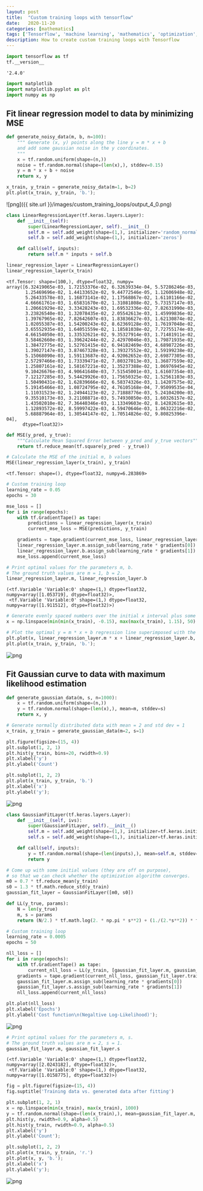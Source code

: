 ```yaml
---
layout: post
title:  "Custom training loops with tensorflow"
date:   2020-11-20
categories: [mathematics]
tags: ['Tensorflow', 'machine learning', 'mathematics', 'optimization', 'statistics']
description: How to create custom training loops with Tensorflow
---
```



```python
import tensorflow as tf
tf.__version__
```




    '2.4.0'




```python
import matplotlib
import matplotlib.pyplot as plt
import numpy as np
```

## Fit linear regression model to data by minimizing MSE


```python
def generate_noisy_data(m, b, n=100):
    """ Generate (x, y) points along the line y = m * x + b
    and add some gaussian noise in the y coordinates.
    """
    x = tf.random.uniform(shape=(n,))
    noise = tf.random.normal(shape=(len(x),), stddev=0.15)
    y = m * x + b + noise
    return x, y

x_train, y_train = generate_noisy_data(m=1, b=2)
plt.plot(x_train, y_train, 'b.');
```


![png]({{ site.url }}/images/custom_training_loops/output_4_0.png)



```python
class LinearRegressionLayer(tf.keras.layers.Layer):
    def __init__(self):
        super(LinearRegressionLayer, self).__init__()
        self.m = self.add_weight(shape=(1,), initializer='random_normal')
        self.b = self.add_weight(shape=(1,), initializer='zeros')

    def call(self, inputs):
        return self.m * inputs + self.b

linear_regression_layer = LinearRegressionLayer()
linear_regression_layer(x_train)
```




    <tf.Tensor: shape=(100,), dtype=float32, numpy=
    array([6.32419065e-03, 1.72153376e-02, 6.32639334e-04, 5.57286246e-03,
           1.25469696e-02, 1.44133652e-02, 9.44772546e-05, 1.12606948e-02,
           5.26433578e-03, 1.16873141e-02, 1.17568867e-02, 1.61101166e-02,
           4.66661761e-03, 1.65831670e-02, 1.31081808e-02, 5.73157147e-03,
           1.20661929e-02, 3.33428243e-03, 1.69532336e-02, 7.82631990e-03,
           3.23826540e-03, 1.32078435e-02, 2.05542613e-03, 1.45999836e-02,
           1.39767965e-02, 7.82642607e-03, 1.83836627e-03, 1.62130874e-02,
           1.02055387e-03, 1.54200243e-02, 8.62369128e-03, 1.76197048e-02,
           3.65552935e-03, 1.64051559e-02, 1.18581038e-02, 7.72755174e-03,
           4.66154050e-03, 1.33532621e-02, 9.35327914e-03, 1.71481911e-02,
           3.58462660e-03, 1.39624244e-02, 2.42970046e-03, 1.79871935e-02,
           1.38472775e-02, 1.52761415e-02, 6.94182469e-03, 4.68987226e-03,
           1.39027147e-03, 3.87467328e-03, 1.39327552e-02, 1.59199238e-02,
           5.15068090e-03, 1.59113687e-02, 4.92062652e-03, 2.69877305e-03,
           2.57297466e-03, 1.73339471e-02, 7.80327013e-03, 1.36877559e-02,
           1.25807161e-02, 1.58167221e-02, 1.35237388e-02, 1.06976945e-02,
           9.10426676e-03, 4.90641640e-03, 7.51545001e-03, 1.61607354e-03,
           7.12127285e-03, 5.54429926e-03, 1.75650325e-02, 1.52561103e-03,
           1.50490431e-02, 1.62839666e-02, 6.58374326e-03, 1.14207575e-02,
           5.19145466e-03, 1.08724795e-02, 4.76105168e-04, 7.95099535e-04,
           1.11031523e-02, 1.24944123e-02, 2.71888776e-03, 5.24104200e-03,
           9.35510173e-03, 3.21108871e-03, 5.74930850e-03, 1.60326157e-02,
           1.43502010e-02, 7.36440346e-03, 1.13349603e-02, 8.14282615e-03,
           1.12893572e-02, 8.59997422e-03, 4.59470646e-03, 1.06322216e-02,
           5.68887964e-03, 1.30544147e-02, 1.70514826e-02, 9.80825396e-04],
          dtype=float32)>




```python
def MSE(y_pred, y_true):
    """Calculate Mean Squared Error between y_pred and y_true vectors"""
    return tf.reduce_mean(tf.square(y_pred - y_true))
```


```python
# Calculate the MSE of the initial m, b values
MSE(linear_regression_layer(x_train), y_train)
```




    <tf.Tensor: shape=(), dtype=float32, numpy=6.283869>




```python
# Custom training loop
learning_rate = 0.05
epochs = 30

mse_loss = []
for i in range(epochs):
    with tf.GradientTape() as tape:
        predictions = linear_regression_layer(x_train)
        current_mse_loss = MSE(predictions, y_train)

    gradients = tape.gradient(current_mse_loss, linear_regression_layer.trainable_variables)
    linear_regression_layer.m.assign_sub(learning_rate * gradients[0])
    linear_regression_layer.b.assign_sub(learning_rate * gradients[1])
    mse_loss.append(current_mse_loss)
```


```python
# Print optimal values for the parameters m, b.
# The ground truth values are m = 1, b = 2.
linear_regression_layer.m, linear_regression_layer.b
```




    (<tf.Variable 'Variable:0' shape=(1,) dtype=float32, numpy=array([1.053719], dtype=float32)>,
     <tf.Variable 'Variable:0' shape=(1,) dtype=float32, numpy=array([1.911512], dtype=float32)>)




```python
# Generate evenly spaced numbers over the initial x interval plus some margin
x = np.linspace(min(min(x_train), -0.15), max(max(x_train), 1.15), 50)

# Plot the optimal y = m * x + b regression line superimposed with the data
plt.plot(x, linear_regression_layer.m * x + linear_regression_layer.b, 'r')
plt.plot(x_train, y_train, 'b.');
```


![png](custom_training_loops/output_10_0.png)


 ## Fit Gaussian curve to data with maximum likelihood estimation


```python
def generate_gaussian_data(m, s, n=1000):
    x = tf.random.uniform(shape=(n,))
    y = tf.random.normal(shape=(len(x),), mean=m, stddev=s)
    return x, y

# Generate normally distributed data with mean = 2 and std dev = 1
x_train, y_train = generate_gaussian_data(m=2, s=1)

plt.figure(figsize=(15, 4))
plt.subplot(1, 2, 1)
plt.hist(y_train, bins=20, rwidth=0.9)
plt.xlabel('y')
plt.ylabel('Count')

plt.subplot(1, 2, 2)
plt.plot(x_train, y_train, 'b.')
plt.xlabel('x')
plt.ylabel('y');
```


![png](custom_training_loops/output_12_0.png)



```python
class GaussianFitLayer(tf.keras.layers.Layer):
    def __init__(self, ivs):
        super(GaussianFitLayer, self).__init__()
        self.m = self.add_weight(shape=(1,), initializer=tf.keras.initializers.Constant(ivs[0]))
        self.s = self.add_weight(shape=(1,), initializer=tf.keras.initializers.Constant(ivs[1]))

    def call(self, inputs):
        y = tf.random.normal(shape=(len(inputs),), mean=self.m, stddev=self.s)
        return y

# Come up with some initial values (they are off on purpose),
# so that we can check whether the optimization algorithm converges.
m0 = 0.7 * tf.reduce_mean(y_train)
s0 = 1.3 * tf.math.reduce_std(y_train)
gaussian_fit_layer = GaussianFitLayer([m0, s0])
```


```python
def LL(y_true, params):
    N = len(y_true)
    m, s = params
    return (N/2.) * tf.math.log(2. * np.pi * s**2) + (1./(2.*s**2)) * tf.math.reduce_sum((y_true - m)**2)
```


```python
# Custom training loop
learning_rate = 0.0005
epochs = 50

nll_loss = []
for i in range(epochs):
    with tf.GradientTape() as tape:
        current_nll_loss = LL(y_train, [gaussian_fit_layer.m, gaussian_fit_layer.s])
    gradients = tape.gradient(current_nll_loss, gaussian_fit_layer.trainable_variables)
    gaussian_fit_layer.m.assign_sub(learning_rate * gradients[0])
    gaussian_fit_layer.s.assign_sub(learning_rate * gradients[1])
    nll_loss.append(current_nll_loss)
```


```python
plt.plot(nll_loss)
plt.xlabel('Epochs')
plt.ylabel('Cost function\n(Negaltive Log-Likelihood)');
```


![png](custom_training_loops/output_16_0.png)



```python
# Print optimal values for the parameters m, s.
# The ground truth values are m = 2, s = 1.
gaussian_fit_layer.m, gaussian_fit_layer.s
```




    (<tf.Variable 'Variable:0' shape=(1,) dtype=float32, numpy=array([2.0243182], dtype=float32)>,
     <tf.Variable 'Variable:0' shape=(1,) dtype=float32, numpy=array([1.0158775], dtype=float32)>)




```python
fig = plt.figure(figsize=(15, 4))
fig.suptitle('Training data vs. generated data after fitting')

plt.subplot(1, 2, 1)
x = np.linspace(min(x_train), max(x_train), 1000)
y = tf.random.normal(shape=(len(x_train),), mean=gaussian_fit_layer.m, stddev=gaussian_fit_layer.s)
plt.hist(y, rwidth=0.9, alpha=0.5)
plt.hist(y_train, rwidth=0.9, alpha=0.5)
plt.xlabel('y')
plt.ylabel('Count');

plt.subplot(1, 2, 2)
plt.plot(x_train, y_train, 'r.')
plt.plot(x, y, 'b.');
plt.xlabel('x')
plt.ylabel('y');
```


![png](custom_training_loops/output_18_0.png)

